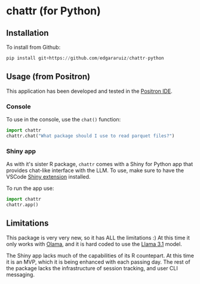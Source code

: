 # chattr (for Python)

## Installation

To install from Github:

```python
pip install git+https://github.com/edgararuiz/chattr-python
```

## Usage (from Positron)

This application has been developed and tested in the [Positron IDE](https://github.com/posit-dev/positron). 

### Console 

To use in the console, use the `chat()` function:

```python
import chattr
chattr.chat("What package should I use to read parquet files?")
```

### Shiny app

As with it's sister R package, `chattr` comes with a Shiny for Python app that provides chat-like interface with the LLM. To 
use, make sure to have the VSCode [Shiny extension](https://marketplace.visualstudio.com/items?itemName=Posit.shiny) installed. 

To run the app use: 

```python
import chattr
chattr.app()
```

## Limitations

This package is very very new, so it has ALL the limitations :) At this time it only works with [Olama](https://ollama.com/download), 
and it is hard coded to use the [Llama 3.1](https://ollama.com/library/llama3.1) model. 

The Shiny app lacks much of the capabilities of its R countepart. At this time it is an MVP, which it is being enhanced with each
passing day. The rest of the package lacks the infrastructure of session tracking, and user CLI messaging. 
